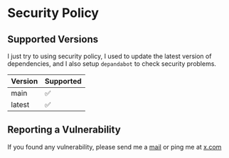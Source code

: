 # Security Policy

## Supported Versions

I just try to using security policy, I used to update the latest version of dependencies, and I also setup `depandabot` to check security problems.

| Version | Supported          |
| ------- | ------------------ |
| main    | :white_check_mark: |
| latest  | :white_check_mark: |

## Reporting a Vulnerability

If you found any vulnerability, please send me a [mail](mailto:huuquyetng@gmail.com) or ping me at [x.com](https://x.com/huuquyetng)
